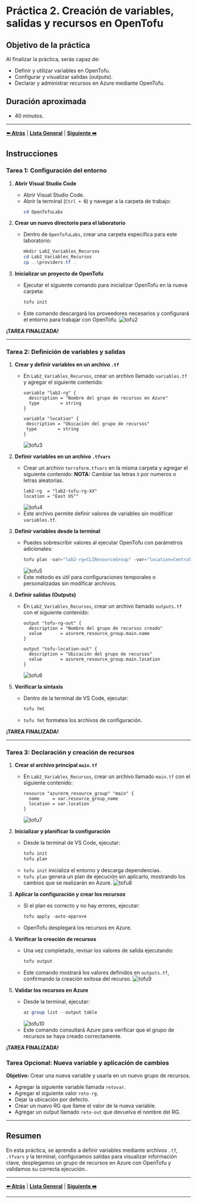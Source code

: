 # Práctica 2. Creación de variables, salidas y recursos en OpenTofu

## Objetivo de la práctica

Al finalizar la práctica, serás capaz de:

- Definir y utilizar variables en OpenTofu.
- Configurar y visualizar salidas (outputs).
- Declarar y administrar recursos en Azure mediante OpenTofu.

## Duración aproximada
- 40 minutos.

---

**[⬅️ Atrás](https://netec-mx.github.io/OPE_TOF_EES/Cap%C3%ADtulo1/lab1.html)** | **[Lista General](https://netec-mx.github.io/OPE_TOF_EES/)** | **[Siguiente ➡️](https://netec-mx.github.io/OPE_TOF_EES/Cap%C3%ADtulo3/lab3.html)**

## Instrucciones

### Tarea 1: Configuración del entorno

1. **Abrir Visual Studio Code**
   - Abrir Visual Studio Code.
   - Abrir la terminal (`Ctrl + Ñ`) y navegar a la carpeta de trabajo:
     ```powershell
     cd OpenTofuLabs
     ```

2. **Crear un nuevo directorio para el laboratorio**
   - Dentro de `OpenTofuLabs`, crear una carpeta específica para este laboratorio:
     ```powershell
     mkdir Lab2_Variables_Recursos
     cd Lab2_Variables_Recursos
     cp ..\providers.tf .
     ```

3. **Inicializar un proyecto de OpenTofu**
   - Ejecutar el siguiente comando para inicializar OpenTofu en la nueva carpeta:
     ```powershell
     tofu init
     ```
   - Este comando descargará los proveedores necesarios y configurará el entorno para trabajar con OpenTofu.
     ![tofu2](../images/lab2/img1.png)

**¡TAREA FINALIZADA!**

---

### Tarea 2: Definición de variables y salidas

1. **Crear y definir variables en un archivo `.tf`**
   - En `Lab2_Variables_Recursos`, crear un archivo llamado `variables.tf` y agregar el siguiente contenido:
     ```hcl
     variable "lab2-rg" {
       description = "Nombre del grupo de recursos en Azure"
       type        = string
     }

     variable "location" {
      description = "Ubicación del grupo de recursos"
      type        = string
     }
     ```
     ![tofu3](../images/lab2/img2.png)
     
2. **Definir variables en un archivo `.tfvars`**
   - Crear un archivo `terraform.tfvars` en la misma carpeta y agregar el siguiente contenido:
   **NOTA:** Cambiar las letras `X` por numeros o letras aleatorias.
     ```hcl
     lab2-rg  = "lab2-tofu-rg-XX"
     location = "East US""
     ```
     ![tofu4](../images/lab2/img3.png)
   - Este archivo permite definir valores de variables sin modificar `variables.tf`.

3. **Definir variables desde la terminal**
   - Puedes sobrescribir valores al ejecutar OpenTofu con parámetros adicionales:
     ```powershell
     tofu plan -var="lab2-rg=CLIResourceGroup" -var="location=Central US"
     ```
     ![tofu5](../images/lab2/img4.png)
   - Este método es útil para configuraciones temporales o personalizadas sin modificar archivos.

4. **Definir salidas (Outputs)**
   - En `Lab2_Variables_Recursos`, crear un archivo llamado `outputs.tf` con el siguiente contenido:
     ```hcl
     output "tofu-rg-out" {
       description = "Nombre del grupo de recursos creado"
       value       = azurerm_resource_group.main.name
     }

     output "tofu-location-out" {
       description = "Ubicación del grupo de recursos"
       value       = azurerm_resource_group.main.location
     }
     ```
     ![tofu6](../images/lab2/img5.png)

5. **Verificar la sintaxis**
   - Dentro de la terminal de VS Code, ejecutar:
     ```powershell
     tofu fmt
     ```
   - `tofu fmt` formatea los archivos de configuración.

**¡TAREA FINALIZADA!**

---

### Tarea 3: Declaración y creación de recursos

1. **Crear el archivo principal `main.tf`**
   - En `Lab2_Variables_Recursos`, crear un archivo llamado `main.tf` con el siguiente contenido:
     ```hcl     
     resource "azurerm_resource_group" "main" {
       name     = var.resource_group_name
       location = var.location
     }
     ```
     ![tofu7](../images/lab2/img6.png)

2. **Inicializar y planificar la configuración**
   - Desde la terminal de VS Code, ejecutar:
     ```powershell
     tofu init
     tofu plan
     ```
   - `tofu init` inicializa el entorno y descarga dependencias.
   - `tofu plan` genera un plan de ejecución sin aplicarlo, mostrando los cambios que se realizarán en Azure.
   ![tofu8](../images/lab2/img7.png)

3. **Aplicar la configuración y crear los recursos**
   - Si el plan es correcto y no hay errores, ejecutar:
     ```powershell
     tofu apply -auto-approve
     ```
   - OpenTofu desplegará los recursos en Azure.

4. **Verificar la creación de recursos**
   - Una vez completado, revisar los valores de salida ejecutando:
     ```powershell
     tofu output
     ```
   - Este comando mostrará los valores definidos en `outputs.tf`, confirmando la creación exitosa del recurso.
   ![tofu9](../images/lab2/img8.png)

5. **Validar los recursos en Azure**
   - Desde la terminal, ejecutar:
     ```powershell
     az group list --output table
     ```
     ![tofu10](../images/lab2/img9.png)
   - Este comando consultará Azure para verificar que el grupo de recursos se haya creado correctamente.

**¡TAREA FINALIZADA!**

### Tarea Opcional: Nueva variable y aplicación de cambios

**Objetivo:** Crear una nueva variable y usarla en un nuevo grupo de recursos.

- Agregar la siguiente variable llamada `retovar`.
- Agregar el siguiente valor `reto-rg`.
- Dejar la ubicación por defecto.
- Crear un nuevo RG que llame el valor de la nueva variable.
- Agregar un output llamado `reto-out` que devuelva el nombre del RG.

---

## Resumen

En esta práctica, se aprendio a definir variables mediante archivos `.tf`, `.tfvars` y la terminal, configuramos salidas para visualizar información clave, desplegamos un grupo de recursos en Azure con OpenTofu y validamos su correcta ejecución..

---

**[⬅️ Atrás](https://netec-mx.github.io/OPE_TOF_EES/Cap%C3%ADtulo1/lab1.html)** | **[Lista General](https://netec-mx.github.io/OPE_TOF_EES/)** | **[Siguiente ➡️](https://netec-mx.github.io/OPE_TOF_EES/Cap%C3%ADtulo3/lab3.html)**

---
